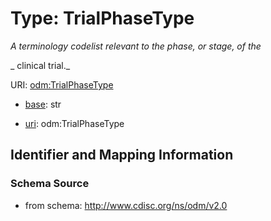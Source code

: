 # Type: TrialPhaseType




_A terminology codelist relevant to the phase, or stage, of the_

_                clinical trial._



URI: [odm:TrialPhaseType](http://www.cdisc.org/ns/odm/v2.0/TrialPhaseType)

* [base](https://w3id.org/linkml/base): str

* [uri](https://w3id.org/linkml/uri): odm:TrialPhaseType









## Identifier and Mapping Information







### Schema Source


* from schema: http://www.cdisc.org/ns/odm/v2.0



